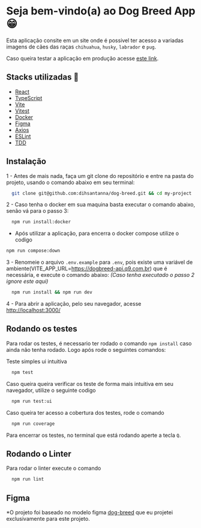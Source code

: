 
# Seja bem-vindo(a) ao Dog Breed App :grin:

Esta aplicação consite em un site onde é possivel ter acesso a variadas imagens de cães das raças `chihuahua`, `husky`, `labrador` e `pug`.

Caso queira testar a aplicação em produção acesse [este link](https://dogbreed-00.netlify.app/).




## Stacks utilizadas :wrench:

- [React](https://pt-br.reactjs.org/)
- [TypeScript](https://www.typescriptlang.org/pt/)
- [Vite](https://vitejs.dev/)
- [Vitest](https://vitest.dev/)
- [Docker](https://www.docker.com/)
- [Figma](https://www.figma.com/)
- [Axios](https://axios-http.com/ptbr/)
- [ESLint](https://eslint.org/)
- [TDD](https://www.devmedia.com.br/test-driven-development-tdd-simples-e-pratico/18533)


## Instalação

1 - Antes de mais nada, faça um git clone do repositório e entre na pasta do projeto, usando o comando abaixo em seu terminal:

```bash
  git clone git@github.com:dihsantanna/dog-breed.git && cd my-project
```

2 - Caso tenha o docker em sua maquina basta executar o comando abaixo, senão vá para o passo 3:

```bash
  npm run install:docker
```

  * Após utilizar a aplicação, para encerra o docker compose utilize o codigo
  ```bash
  npm run compose:down
```

3 - Renomeie o arquivo `.env.example` para `.env`, pois existe uma variável de ambiente(VITE_APP_URL=https://dogbreed-api.q9.com.br) que é necessária, e execute o comando abaixo: *(Caso tenha executado o passo 2 ignore este aqui)*

```bash
  npm run install && npm run dev
```

4 - Para abrir a aplicação, pelo seu navegador, acesse [http://localhost:3000/](http://localhost:3000/)



## Rodando os testes

Para rodar os testes, é necessario ter rodado o comando `npm install` caso ainda não tenha rodado. Logo após rode o seguintes comandos:

Teste simples ui intuitiva

```bash
  npm test
```

Caso queira queira verificar os teste de forma mais intuitiva em seu navegador, utilize o seguinte codigo

```bash
  npm run test:ui
```

Caso queira ter acesso a cobertura dos testes, rode o comando

```bash
  npm run coverage
```

Para encerrar os testes, no terminal que está rodando aperte a tecla `Q`.






## Rodando o Linter

Para rodar o linter execute o comando

```bash
  npm run lint
```

## Figma

*O projeto foi baseado no modelo figma [dog-breed](https://www.figma.com/file/Ikoe1y6OSWMrYzxiHqaK9i/Dog-Breed?node-id=13%3A72) que eu projetei exclusivamente para este projeto.
